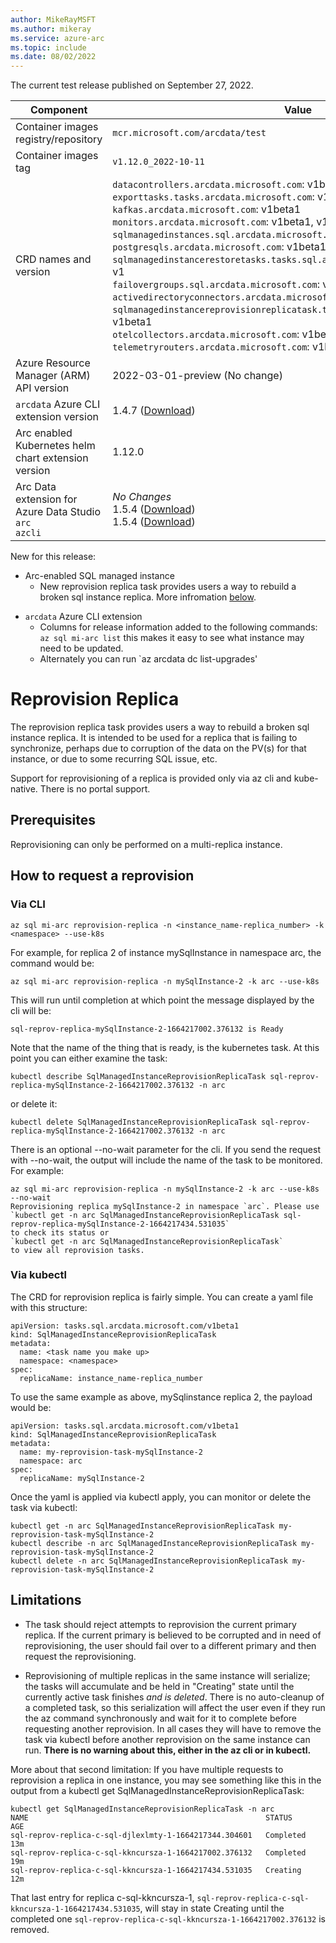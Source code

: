 ```yaml
---
author: MikeRayMSFT
ms.author: mikeray
ms.service: azure-arc
ms.topic: include
ms.date: 08/02/2022
---
```


<!--
At this time, a test or preview build is not available for the next release.
-->


The current test release published on September 27, 2022.

|Component|Value|
|-----------|-----------|
|Container images registry/repository |`mcr.microsoft.com/arcdata/test`|
|Container images tag |`v1.12.0_2022-10-11`|
|CRD names and version|`datacontrollers.arcdata.microsoft.com`: v1beta1, v1 through v6<br/>`exporttasks.tasks.arcdata.microsoft.com`: v1beta1, v1, v2<br/>`kafkas.arcdata.microsoft.com`: v1beta1<br/>`monitors.arcdata.microsoft.com`: v1beta1, v1, v2<br/>`sqlmanagedinstances.sql.arcdata.microsoft.com`: v1beta1, v1 through v7<br/>`postgresqls.arcdata.microsoft.com`: v1beta1, v1beta2, v1beta3<br/>`sqlmanagedinstancerestoretasks.tasks.sql.arcdata.microsoft.com`: v1beta1, v1<br/>`failovergroups.sql.arcdata.microsoft.com`: v1beta1, v1beta2, v1 through v2<br/>`activedirectoryconnectors.arcdata.microsoft.com`: v1beta1, v1beta2, v1<br/>`sqlmanagedinstancereprovisionreplicatask.tasks.sql.arcdata.microsoft.com`: v1beta1<br/>`otelcollectors.arcdata.microsoft.com`: v1beta1<br/>`telemetryrouters.arcdata.microsoft.com`: v1beta1<br/>|
|Azure Resource Manager (ARM) API version|2022-03-01-preview (No change)|
|`arcdata` Azure CLI extension version|1.4.7 ([Download](https://aka.ms/az-cli-arcdata-ext))|
|Arc enabled Kubernetes helm chart extension version|1.12.0|
|Arc Data extension for Azure Data Studio<br/>`arc`<br/>`azcli`|*No Changes*<br/>1.5.4 ([Download](https://aka.ms/ads-arcdata-ext))</br>1.5.4 ([Download](https://aka.ms/ads-azcli-ext))|

New for this release:
<!--
- Arc data controller
  - 
-->

- Arc-enabled SQL managed instance
  - New reprovision replica task provides users a way to rebuild a broken sql instance replica. More infromation [below](#reprovision-replica).

<!--
- Arc-enabled PostgreSQL server
-->

- `arcdata` Azure CLI extension
  - Columns for release information added to the following commands: `az sql mi-arc list` this makes it easy to see what instance may need to be updated.
  - Alternately you can run `az arcdata dc list-upgrades'


# Reprovision Replica

The reprovision replica task provides users a way to rebuild a broken sql instance replica. It is intended to be used for a replica that is failing to synchronize, perhaps due to corruption of the data on the PV(s) for that instance, or due to some recurring SQL issue, etc.

Support for reprovisioning of a replica is provided only via az cli and kube-native. There is no portal support.

## Prerequisites
Reprovisioning can only be performed on a multi-replica instance.

## How to request a reprovision

### Via CLI

```
az sql mi-arc reprovision-replica -n <instance_name-replica_number> -k <namespace> --use-k8s
```

For example, for replica 2 of instance mySqlInstance in namespace arc, the command would be:

```
az sql mi-arc reprovision-replica -n mySqlInstance-2 -k arc --use-k8s
```

This will run until completion at which point the message displayed by the cli will be:

```
sql-reprov-replica-mySqlInstance-2-1664217002.376132 is Ready
```

Note that the name of the thing that is ready, is the kubernetes task. At this point you can either examine the task:

```
kubectl describe SqlManagedInstanceReprovisionReplicaTask sql-reprov-replica-mySqlInstance-2-1664217002.376132 -n arc
```

or delete it:

```
kubectl delete SqlManagedInstanceReprovisionReplicaTask sql-reprov-replica-mySqlInstance-2-1664217002.376132 -n arc
```

There is an optional --no-wait parameter for the cli. If you send the request with --no-wait, the output will include the name of the task to be monitored. For example:

```
az sql mi-arc reprovision-replica -n mySqlInstance-2 -k arc --use-k8s --no-wait
Reprovisioning replica mySqlInstance-2 in namespace `arc`. Please use
`kubectl get -n arc SqlManagedInstanceReprovisionReplicaTask sql-reprov-replica-mySqlInstance-2-1664217434.531035`
to check its status or
`kubectl get -n arc SqlManagedInstanceReprovisionReplicaTask`
to view all reprovision tasks.
```

### Via kubectl
The CRD for reprovision replica is fairly simple. You can create a yaml file with this structure:

```
apiVersion: tasks.sql.arcdata.microsoft.com/v1beta1
kind: SqlManagedInstanceReprovisionReplicaTask
metadata:
  name: <task name you make up>
  namespace: <namespace>
spec:
  replicaName: instance_name-replica_number
```

To use the same example as above, mySqlinstance replica 2, the payload would be:

```
apiVersion: tasks.sql.arcdata.microsoft.com/v1beta1
kind: SqlManagedInstanceReprovisionReplicaTask
metadata:
  name: my-reprovision-task-mySqlInstance-2
  namespace: arc
spec:
  replicaName: mySqlInstance-2
```

Once the yaml is applied via kubectl apply, you can monitor or delete the task via kubectl:
```
kubectl get -n arc SqlManagedInstanceReprovisionReplicaTask my-reprovision-task-mySqlInstance-2
kubectl describe -n arc SqlManagedInstanceReprovisionReplicaTask my-reprovision-task-mySqlInstance-2
kubectl delete -n arc SqlManagedInstanceReprovisionReplicaTask my-reprovision-task-mySqlInstance-2
```

## Limitations

* The task should reject attempts to reprovision the current primary replica. If the current primary is believed to be corrupted and in need of reprovisioning, the user should fail over to a different primary and then request the reprovisioning.

* Reprovisioning of multiple replicas in the same instance will serialize; the tasks will accumulate and be held in "Creating" state until the currently active task finishes *and is deleted*. There is no auto-cleanup of a completed task, so this serialization will affect the user even if they run the az command synchronously and wait for it to complete before requesting another reprovision. In all cases they will have to remove the task via kubectl before another reprovision on the same instance can run. **There is no warning about this, either in the az cli or in kubectl.**


More about that second limitation: If you have multiple requests to reprovision a replica in one instance, you may see something like this in the output from a kubectl get SqlManagedInstanceReprovisionReplicaTask:
```
kubectl get SqlManagedInstanceReprovisionReplicaTask -n arc
NAME                                                     STATUS      AGE
sql-reprov-replica-c-sql-djlexlmty-1-1664217344.304601   Completed   13m
sql-reprov-replica-c-sql-kkncursza-1-1664217002.376132   Completed   19m
sql-reprov-replica-c-sql-kkncursza-1-1664217434.531035   Creating    12m
```

That last entry for replica c-sql-kkncursza-1, ```sql-reprov-replica-c-sql-kkncursza-1-1664217434.531035```, will stay in state Creating until the completed one ```sql-reprov-replica-c-sql-kkncursza-1-1664217002.376132``` is removed.


